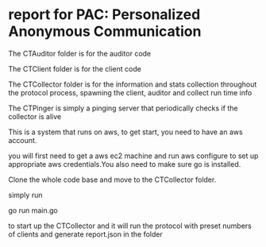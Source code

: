 # report for PAC: Personalized Anonymous Communication
The CTAuditor folder is for the auditor code

The CTClient folder is for the client code

The CTCollector folder is for the information and stats collection throughout the protocol process, spawning the client, auditor and collect run time info

The CTPinger is simply a pinging server that periodically checks if the collector is alive

This is a system that runs on aws, to get start, you need to have an aws account.

you will first need to get a aws ec2 machine and run aws configure to set up appropriate aws credentials.You also need to make sure go is installed.

Clone the whole code base and move to the CTCollector folder.

simply run

go run main.go 

to start up the CTCollector and it will run the protocol with preset numbers of clients and generate report.json in the folder



